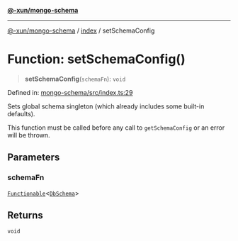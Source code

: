 [**@-xun/mongo-schema**](../../README.md)

***

[@-xun/mongo-schema](../../README.md) / [index](../README.md) / setSchemaConfig

# Function: setSchemaConfig()

> **setSchemaConfig**(`schemaFn`): `void`

Defined in: [mongo-schema/src/index.ts:29](https://github.com/Xunnamius/mongo-utils/blob/e3ec31e0a6fc665c34c6cfcada5f75d068e58b2c/packages/mongo-schema/src/index.ts#L29)

Sets global schema singleton (which already includes some built-in defaults).

This function must be called before any call to `getSchemaConfig` or an error
will be thrown.

## Parameters

### schemaFn

[`Functionable`](../type-aliases/Functionable.md)\<[`DbSchema`](../type-aliases/DbSchema.md)\>

## Returns

`void`
